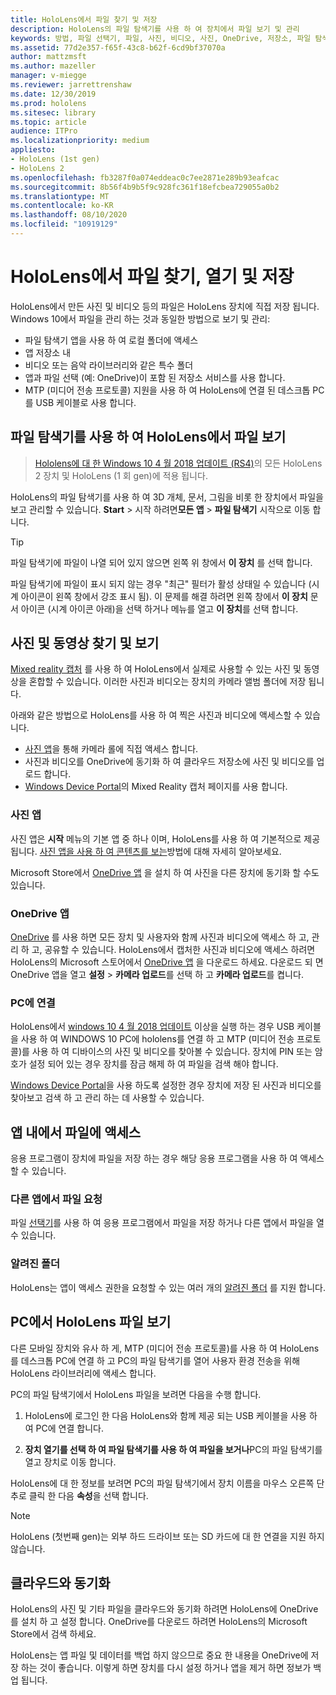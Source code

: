 ```yaml
---
title: HoloLens에서 파일 찾기 및 저장
description: HoloLens의 파일 탐색기를 사용 하 여 장치에서 파일 보기 및 관리
keywords: 방법, 파일 선택기, 파일, 사진, 비디오, 사진, OneDrive, 저장소, 파일 탐색기, hololens
ms.assetid: 77d2e357-f65f-43c8-b62f-6cd9bf37070a
author: mattzmsft
ms.author: mazeller
manager: v-miegge
ms.reviewer: jarrettrenshaw
ms.date: 12/30/2019
ms.prod: hololens
ms.sitesec: library
ms.topic: article
audience: ITPro
ms.localizationpriority: medium
appliesto:
- HoloLens (1st gen)
- HoloLens 2
ms.openlocfilehash: fb3287f0a074eddeac0c7ee2871e289b93eafcac
ms.sourcegitcommit: 8b56f4b9b5f9c928fc361f18efcbea729055a0b2
ms.translationtype: MT
ms.contentlocale: ko-KR
ms.lasthandoff: 08/10/2020
ms.locfileid: "10919129"
---
```

# HoloLens에서 파일 찾기, 열기 및 저장

HoloLens에서 만든 사진 및 비디오 등의 파일은 HoloLens 장치에 직접 저장 됩니다. Windows 10에서 파일을 관리 하는 것과 동일한 방법으로 보기 및 관리:

- 파일 탐색기 앱을 사용 하 여 로컬 폴더에 액세스
- 앱 저장소 내
- 비디오 또는 음악 라이브러리와 같은 특수 폴더
- 앱과 파일 선택 (예: OneDrive)이 포함 된 저장소 서비스를 사용 합니다.
- MTP (미디어 전송 프로토콜) 지원을 사용 하 여 HoloLens에 연결 된 데스크톱 PC를 USB 케이블로 사용 합니다.

## 파일 탐색기를 사용 하 여 HoloLens에서 파일 보기

> [Hololens에 대 한 Windows 10 4 월 2018 업데이트 (RS4)](https://docs.microsoft.com/windows/mixed-reality/release-notes-april-2018)의 모든 HoloLens 2 장치 및 HoloLens (1 회 gen)에 적용 됩니다.

HoloLens의 파일 탐색기를 사용 하 여 3D 개체, 문서, 그림을 비롯 한 장치에서 파일을 보고 관리할 수 있습니다. **Start**   >  시작 하려면**모든 앱**   >  **파일 탐색기** 시작으로 이동 합니다.

> [!TIP]
> 파일 탐색기에 파일이 나열 되어 있지 않으면 왼쪽 위 창에서 **이 장치** 를 선택 합니다.

파일 탐색기에 파일이 표시 되지 않는 경우 "최근" 필터가 활성 상태일 수 있습니다 (시계 아이콘이 왼쪽 창에서 강조 표시 됨). 이 문제를 해결 하려면 왼쪽 창에서 **이 장치** 문서 아이콘 (시계 아이콘 아래)을 선택 하거나 메뉴를 열고 **이 장치**를 선택 합니다.

## 사진 및 동영상 찾기 및 보기

[Mixed reality 캡처](holographic-photos-and-videos.md) 를 사용 하 여 HoloLens에서 실제로 사용할 수 있는 사진 및 동영상을 혼합할 수 있습니다.  이러한 사진과 비디오는 장치의 카메라 앨범 폴더에 저장 됩니다.

아래와 같은 방법으로 HoloLens를 사용 하 여 찍은 사진과 비디오에 액세스할 수 있습니다.

- [사진 앱](holographic-photos-and-videos.md)을 통해 카메라 롤에 직접 액세스 합니다.
- 사진과 비디오를 OneDrive에 동기화 하 여 클라우드 저장소에 사진 및 비디오를 업로드 합니다.
- [Windows Device Portal](https://docs.microsoft.com/windows/mixed-reality/using-the-windows-device-portal#mixed-reality-capture)의 Mixed Reality 캡처 페이지를 사용 합니다.

### 사진 앱

사진 앱은 **시작** 메뉴의 기본 앱 중 하나 이며, HoloLens를 사용 하 여 기본적으로 제공 됩니다. [사진 앱을 사용 하 여 콘텐츠를 보는](holographic-photos-and-videos.md)방법에 대해 자세히 알아보세요.

Microsoft Store에서 [OneDrive 앱](https://www.microsoft.com/p/onedrive/9wzdncrfj1p3) 을 설치 하 여 사진을 다른 장치에 동기화 할 수도 있습니다.

### OneDrive 앱

[OneDrive](https://onedrive.live.com/) 를 사용 하면 모든 장치 및 사용자와 함께 사진과 비디오에 액세스 하 고, 관리 하 고, 공유할 수 있습니다. HoloLens에서 캡처한 사진과 비디오에 액세스 하려면 HoloLens의 Microsoft 스토어에서 [OneDrive 앱](https://www.microsoft.com/p/onedrive/9wzdncrfj1p3) 을 다운로드 하세요. 다운로드 되 면 OneDrive 앱을 열고 **설정**  >  **카메라 업로드**를 선택 하 고 **카메라 업로드**를 켭니다.

### PC에 연결

HoloLens에서 [windows 10 4 월 2018 업데이트](https://docs.microsoft.com/windows/mixed-reality/release-notes-april-2018) 이상을 실행 하는 경우 USB 케이블을 사용 하 여 WINDOWS 10 PC에 hololens를 연결 하 고 MTP (미디어 전송 프로토콜)를 사용 하 여 디바이스의 사진 및 비디오를 찾아볼 수 있습니다. 장치에 PIN 또는 암호가 설정 되어 있는 경우 장치를 잠금 해제 하 여 파일을 검색 해야 합니다.  

[Windows Device Portal](https://docs.microsoft.com/windows/mixed-reality/using-the-windows-device-portal)을 사용 하도록 설정한 경우 장치에 저장 된 사진과 비디오를 찾아보고 검색 하 고 관리 하는 데 사용할 수 있습니다.

## 앱 내에서 파일에 액세스

응용 프로그램이 장치에 파일을 저장 하는 경우 해당 응용 프로그램을 사용 하 여 액세스할 수 있습니다.

### 다른 앱에서 파일 요청

파일 [선택기](https://docs.microsoft.com/windows/mixed-reality/app-model#file-pickers)를 사용 하 여 응용 프로그램에서 파일을 저장 하거나 다른 앱에서 파일을 열 수 있습니다.

### 알려진 폴더

HoloLens는 앱이 액세스 권한을 요청할 수 있는 여러 개의 [알려진 폴더](https://docs.microsoft.com/windows/mixed-reality/app-model#known-folders) 를 지원 합니다.

## PC에서 HoloLens 파일 보기

다른 모바일 장치와 유사 하 게, MTP (미디어 전송 프로토콜)를 사용 하 여 HoloLens를 데스크톱 PC에 연결 하 고 PC의 파일 탐색기를 열어 사용자 환경 전송을 위해 HoloLens 라이브러리에 액세스 합니다.

PC의 파일 탐색기에서 HoloLens 파일을 보려면 다음을 수행 합니다.

1. HoloLens에 로그인 한 다음 HoloLens와 함께 제공 되는 USB 케이블을 사용 하 여 PC에 연결 합니다.

1. **장치 열기를 선택 하 여 파일 탐색기를 사용 하 여 파일을 보거나**PC의 파일 탐색기를 열고 장치로 이동 합니다.

HoloLens에 대 한 정보를 보려면 PC의 파일 탐색기에서 장치 이름을 마우스 오른쪽 단추로 클릭 한 다음 **속성**을 선택 합니다.

> [!NOTE]
> HoloLens (첫번째 gen)는 외부 하드 드라이브 또는 SD 카드에 대 한 연결을 지원 하지 않습니다.

## 클라우드와 동기화

HoloLens의 사진 및 기타 파일을 클라우드와 동기화 하려면 HoloLens에 OneDrive를 설치 하 고 설정 합니다. OneDrive를 다운로드 하려면 HoloLens의 Microsoft Store에서 검색 하세요.

HoloLens는 앱 파일 및 데이터를 백업 하지 않으므로 중요 한 내용을 OneDrive에 저장 하는 것이 좋습니다. 이렇게 하면 장치를 다시 설정 하거나 앱을 제거 하면 정보가 백업 됩니다.
